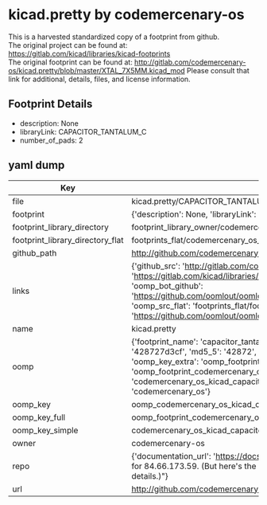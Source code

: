 # kicad.pretty by codemercenary-os  
This is a harvested standardized copy of a footprint from github.  
The original project can be found at:  
https://gitlab.com/kicad/libraries/kicad-footprints  
The original footprint can be found at:
http://gitlab.com/codemercenary-os/kicad.pretty/blob/master/XTAL_7X5MM.kicad_mod
Please consult that link for additional, details, files, and license information.  
## Footprint Details
* description: None  
* libraryLink: CAPACITOR_TANTALUM_C  
* number_of_pads: 2  
## yaml dump  
| Key | Value |  
| --- | --- |  
| file | kicad.pretty/CAPACITOR_TANTALUM_C.kicad_mod |  
| footprint | {'description': None, 'libraryLink': 'CAPACITOR_TANTALUM_C', 'number_of_pads': 2} |  
| footprint_library_directory | footprint_library_owner/codemercenary-os_kicad.pretty |  
| footprint_library_directory_flat | footprints_flat/codemercenary_os_kicad_capacitor_tantalum_c/working |  
| github_path | http://github.com/codemercenary-os/kicad.pretty/blob/master/CAPACITOR_TANTALUM_C.kicad_mod |  
| links | {'github_src': 'http://gitlab.com/codemercenary-os/kicad.pretty/blob/master/XTAL_7X5MM.kicad_mod', 'github_src_repo': 'https://gitlab.com/kicad/libraries/kicad-footprints', 'oomp_bot': 'footprints/codemercenary_os_kicad_capacitor_tantalum_c/working', 'oomp_bot_github': 'https://github.com/oomlout/oomlout_oomp_footprint_bot/tree/main/footprints/codemercenary_os_kicad_capacitor_tantalum_c/working', 'oomp_src_flat': 'footprints_flat/footprints_flat/codemercenary_os_kicad_capacitor_tantalum_c/working', 'oomp_src_flat_github': 'https://github.com/oomlout/oomlout_oomp_footprint_src/tree/main/footprints_flat/codemercenary_os_kicad_capacitor_tantalum_c/working'} |  
| name | kicad.pretty |  
| oomp | {'footprint_name': 'capacitor_tantalum_c', 'library_name': 'kicad', 'md5': '428727d3cf095b5486b9045e2141725f', 'md5_10': '428727d3cf', 'md5_5': '42872', 'md5_6': '428727', 'oomp_key': 'oomp_codemercenary_os_kicad_capacitor_tantalum_c', 'oomp_key_extra': 'oomp_footprint_codemercenary_os_kicad_capacitor_tantalum_c', 'oomp_key_full': 'oomp_footprint_codemercenary_os_kicad_capacitor_tantalum_c_428727', 'oomp_key_simple': 'codemercenary_os_kicad_capacitor_tantalum_c', 'original_filename': 'kicad.pretty/CAPACITOR_TANTALUM_C.kicad_mod', 'owner_name': 'codemercenary_os'} |  
| oomp_key | oomp_codemercenary_os_kicad_capacitor_tantalum_c |  
| oomp_key_full | oomp_footprint_codemercenary_os_kicad_capacitor_tantalum_c |  
| oomp_key_simple | codemercenary_os_kicad_capacitor_tantalum_c |  
| owner | codemercenary-os |  
| repo | {'documentation_url': 'https://docs.github.com/rest/overview/resources-in-the-rest-api#rate-limiting', 'message': "API rate limit exceeded for 84.66.173.59. (But here's the good news: Authenticated requests get a higher rate limit. Check out the documentation for more details.)"} |  
| url | http://github.com/codemercenary-os/kicad.pretty |  

